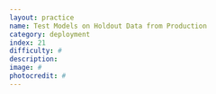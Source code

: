 ```yaml
---
layout: practice
name: Test Models on Holdout Data from Production
category: deployment
index: 21
difficulty: #
description:
image: #
photocredit: #
---
```

